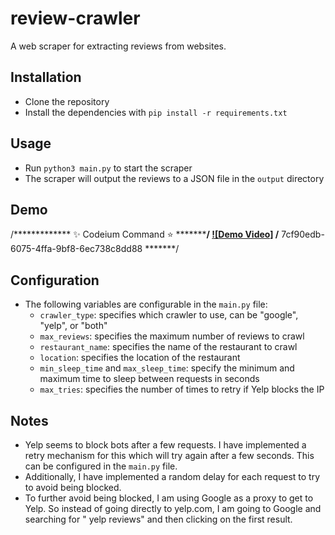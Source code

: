 # review-crawler
A web scraper for extracting reviews from websites.

## Installation

* Clone the repository
* Install the dependencies with `pip install -r requirements.txt`

## Usage

* Run `python3 main.py` to start the scraper
* The scraper will output the reviews to a JSON file in the `output` directory

## Demo
/*************  ✨ Codeium Command ⭐  *************/
[![Demo Video]](https://youtu.be/0Ls05N8h98Y)
/******  7cf90edb-6075-4ffa-9bf8-6ec738c8dd88  *******/

## Configuration
* The following variables are configurable in the `main.py` file:
	+ `crawler_type`: specifies which crawler to use, can be "google", "yelp", or "both"
	+ `max_reviews`: specifies the maximum number of reviews to crawl
	+ `restaurant_name`: specifies the name of the restaurant to crawl
	+ `location`: specifies the location of the restaurant
	+ `min_sleep_time` and `max_sleep_time`: specify the minimum and maximum time to sleep between requests in seconds
	+ `max_tries`: specifies the number of times to retry if Yelp blocks the IP

## Notes
* Yelp seems to block bots after a few requests. I have implemented a retry mechanism for this which will try again after a few seconds. This can be configured in the `main.py` file.
* Additionally, I have implemented a random delay for each request to try to avoid being blocked.
* To further avoid being blocked, I am using Google as a proxy to get to Yelp. So instead of going directly to yelp.com, I am going to Google and searching for "<business name> yelp reviews" and then clicking on the first result.